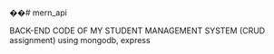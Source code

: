 ��#   m e r n _ a p i 

BACK-END CODE OF MY STUDENT MANAGEMENT SYSTEM (CRUD assignment) using mongodb, express 
 
 
